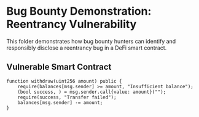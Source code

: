 # Bug Bounty Demonstration: Reentrancy Vulnerability

This folder demonstrates how bug bounty hunters can identify and responsibly disclose a reentrancy bug in a DeFi smart contract.

##  Vulnerable Smart Contract

```solidity
function withdraw(uint256 amount) public {
    require(balances[msg.sender] >= amount, "Insufficient balance");
    (bool success, ) = msg.sender.call{value: amount}("");
    require(success, "Transfer failed");
    balances[msg.sender] -= amount;
}
